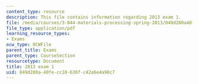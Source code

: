 ```yaml
---
content_type: resource
description: This file contains information regarding 2013 exam 1.
file: /media/courses/3-044-materials-processing-spring-2013/049d280a40fecc10636fc42a6e4a98c7_MIT3_044S13_2013exam1.pdf
file_type: application/pdf
learning_resource_types:
- Exams
ocw_type: OCWFile
parent_title: Exams
parent_type: CourseSection
resourcetype: Document
title: 2013 exam 1
uid: 049d280a-40fe-cc10-636f-c42a6e4a98c7
---
```

